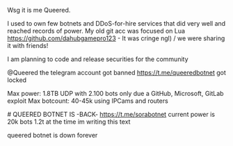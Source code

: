 Wsg it is me Queered.

I used to own few botnets and DDoS-for-hire services that did very well and reached records of power. My old git acc was focused on Lua https://github.com/dahubgamepro123 - It was cringe ngl) / we were sharing it with friends!

I am planning to code and release securities for the community

@Queered the telegram account got banned
https://t.me/queeredbotnet got locked

Max power: 1.8TB UDP with 2.100 bots only due a GitHub, Microsoft, GitLab exploit
Max botcount: 40-45k using IPCams and routers

# QUEERED BOTNET IS -BACK- https://t.me/sorabotnet current power is 20k bots 1.2t at the time im writing this text

queered botnet is down forever
